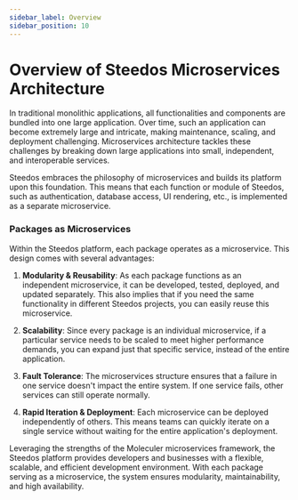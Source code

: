 ```yaml
---
sidebar_label: Overview
sidebar_position: 10
---
```


# Overview of Steedos Microservices Architecture

In traditional monolithic applications, all functionalities and components are bundled into one large application. Over time, such an application can become extremely large and intricate, making maintenance, scaling, and deployment challenging. Microservices architecture tackles these challenges by breaking down large applications into small, independent, and interoperable services.

Steedos embraces the philosophy of microservices and builds its platform upon this foundation. This means that each function or module of Steedos, such as authentication, database access, UI rendering, etc., is implemented as a separate microservice.

### Packages as Microservices

Within the Steedos platform, each package operates as a microservice. This design comes with several advantages:

1. **Modularity & Reusability**: As each package functions as an independent microservice, it can be developed, tested, deployed, and updated separately. This also implies that if you need the same functionality in different Steedos projects, you can easily reuse this microservice.

2. **Scalability**: Since every package is an individual microservice, if a particular service needs to be scaled to meet higher performance demands, you can expand just that specific service, instead of the entire application.

3. **Fault Tolerance**: The microservices structure ensures that a failure in one service doesn't impact the entire system. If one service fails, other services can still operate normally.

4. **Rapid Iteration & Deployment**: Each microservice can be deployed independently of others. This means teams can quickly iterate on a single service without waiting for the entire application's deployment.

Leveraging the strengths of the Moleculer microservices framework, the Steedos platform provides developers and businesses with a flexible, scalable, and efficient development environment. With each package serving as a microservice, the system ensures modularity, maintainability, and high availability.
